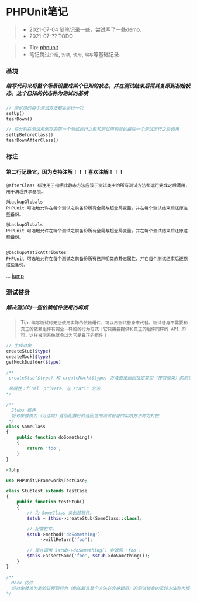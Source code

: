 # PHPUnit笔记

> - 2021-07-04 随笔记录一些，尝试写了一些demo.
> - 2021-07-?? TODO

> - Tip: [phpunit](http://www.phpunit.cn/) 
>  - 笔记跳过`介绍`, `安装`, `使用`, `编写`等基础记录.

### 基境

##### 编写代码来将整个场景设置成某个已知的状态，并在测试结束后将其复原到初始状态。这个已知的状态称为测试的基境

```php
// 测试类的每个测试方法都会运行一次
setUp() 
tearDown()

// 将分别在测试用例类的第一个测试运行之前和测试用例类的最后一个测试运行之后调用
setUpBeforeClass()
tearDownAfterClass()
```

### 标注

#### 第二行记录它，因为支持注解！！！喜欢注解！！！

```
@afterClass 标注用于指明此静态方法应该于测试类中的所有测试方法都运行完成之后调用，用于清理共享基境。

@backupGlobals
PHPUnit 可选地允许在每个测试之前备份所有全局与超全局变量，并在每个测试结束后还原这些备份。

@backupGlobals
PHPUnit 可选地允许在每个测试之前备份所有全局与超全局变量，并在每个测试结束后还原这些备份。


@backupStaticAttributes
PHPUnit 可选地允许在每个测试之前备份所有已声明类的静态属性，并在每个测试结束后还原这些备份。
```
... [jump](https://phpunit.readthedocs.io/zh_CN/latest/annotations.html#)

### 测试替身

##### 解决测试时一些依赖组件使用的麻烦

> Tip: `编写测试时无法使用实际的依赖组件，可以用测试替身来代替。测试替身不需要和真正的依赖组件有完全一样的的行为方式；它只需要提供和真正的组件同样的 API 即可，这样被测系统就会以为它是真正的组件！`

```php
// 生成对象
createStub($type)
createMock($type)
getMockBuilder($type)

/**
 createStub($type) 和 createMock($type) 方法直接返回指定类型（接口或类）的测试替身对象实例。此测试替身的创建使用了最佳实践默认方案。原始类的 __construct() 和 __clone() 方法不会执行，且不对传递给测试替身的方法的参数进行克隆。如果这些默认值非你所需，可以用 getMockBuilder($type) 方法并使用流畅式接口来定制测试替身的生成过程。

 局限性：final、private、与 static 方法
*/

/**
  Stubs 桩件
  将对象替换为（可选地）返回配置好的返回值的测试替身的实践方法称为打桩
 */
class SomeClass
{
    public function doSomething()
    {
        return 'foo';
    }
}

<?php

use PHPUnit\Framework\TestCase;

class StubTest extends TestCase
{
    public function testStub()
    {
        // 为 SomeClass 类创建桩件。
        $stub = $this->createStub(SomeClass::class);

        // 配置桩件。
        $stub->method('doSomething')
             ->willReturn('foo');

        // 现在调用 $stub->doSomething() 会返回 'foo'。
        $this->assertSame('foo', $stub->doSomething());
    }
}

/**
  Mock 仿件
  将对象替换为能验证预期行为（例如断言某个方法必会被调用）的测试替身的实践方法称为模仿
*/

```